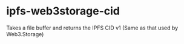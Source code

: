# ipfs-web3storage-cid
Takes a file buffer and returns the IPFS CID v1 (Same as that used by Web3.Storage)
